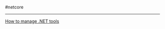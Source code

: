 #netcore

---

[How to manage .NET tools](https://learn.microsoft.com/en-us/dotnet/core/tools/global-tools)